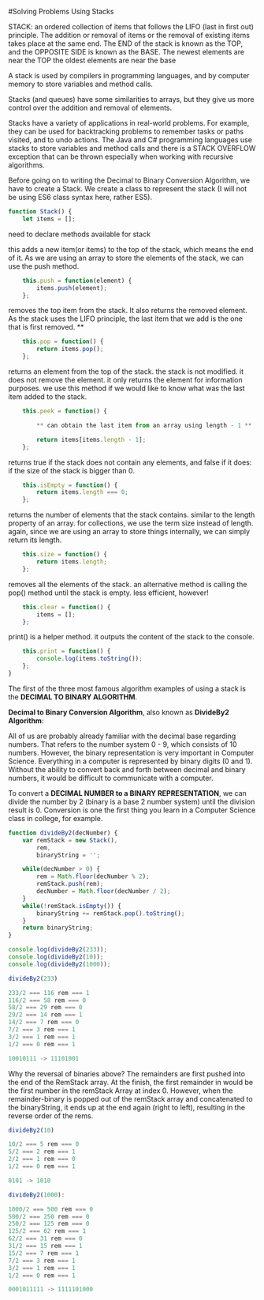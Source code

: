 #Solving Problems Using Stacks


STACK: an ordered collection of items that follows the LIFO (last in first out) principle. The addition or removal of items or the removal of existing items takes place at the same end.
The END of the stack is known as the TOP,
and the OPPOSITE SIDE is known as the BASE.
The newest elements are near the TOP
the oldest elements are near the base

A stack is used by compilers in programming languages, and by computer memory to store variables and method calls.

Stacks (and queues) have some similarities to arrays, but they give us more control over the addition and removal of elements.

Stacks have a variety of applications in real-world problems. For example, they can be used for backtracking problems to remember tasks or paths visited, and to undo actions. The Java and C# programming languages use stacks to store variables and method calls and there is a STACK OVERFLOW exception that can be thrown especially when working with recursive algorithms.

Before going on to writing the Decimal to Binary Conversion Algorithm, we have to create a Stack. We create a class to represent the stack (I will not be using ES6 class syntax here, rather ES5).

```javascript
function Stack() {
    let items = [];
```

need to declare methods available for stack

this adds a new item(or items) to the top of the stack, which means the end of it. As we are using an array to store the elements of the stack, we can use the push method.

```javascript
    this.push = function(element) {
        items.push(element);
    };
```
removes the top item from the stack. It also returns the removed element. As the stack uses the LIFO principle, the last item that we add is the one that is first removed. **

```javascript
    this.pop = function() {
        return items.pop();
    };
```

returns an element from the top of the stack. the stack is not modified. it does not remove the element. it only returns the element for information purposes. we use this method if we would like to know what was the last item added to the stack.

```javascript
    this.peek = function() {

        ** can obtain the last item from an array using length - 1 **

        return items[items.length - 1];
    };
```

returns true if the stack does not contain any elements, and false if it does: if the size of the stack is bigger than 0.

```javascript
    this.isEmpty = function() {
        return items.length === 0;
    };
```
returns the number of elements that the stack contains. similar to the length property of an array. for collections, we use the term size instead of length. again, since we are using an array to store things internally, we can simply return its length.

```javascript
    this.size = function() {
        return items.length;
    };
```

removes all the elements of the stack. an alternative method is calling the pop() method until the stack is empty. less efficient, however!

```javascript
    this.clear = function() {
        items = [];
    };
```

print() is a helper method. it outputs the content of the stack to the console.

```javascript
    this.print = function() {
        console.log(items.toString());
    };
}
```

The first of the three most famous algorithm examples of using a stack is the **DECIMAL TO BINARY ALGORITHM**.

**Decimal to Binary Conversion Algorithm**, also known as **DivideBy2 Algorithm**:

All of us are probably already familiar with the decimal base regarding numbers. That refers to the number system 0 - 9, which consists of 10 numbers. However, the binary representation is very important in Computer Science. Everything in a computer is represented by binary digits (0 and 1). Without the ability to convert back and forth between decimal and binary numbers, it would be difficult to communicate with a computer.

To convert a **DECIMAL NUMBER to a BINARY REPRESENTATION**, we can divide the number by 2 (binary is a base 2 number system) until the division result is 0. Conversion is one the first thing you learn in a Computer Science class in college, for example.

```javascript
function divideBy2(decNumber) {
    var remStack = new Stack(),
        rem,
        binaryString = '';

    while(decNumber > 0) {
        rem = Math.floor(decNumber % 2);
        remStack.push(rem);
        decNumber = Math.floor(decNumber / 2);
    }
    while(!remStack.isEmpty()) {
        binaryString += remStack.pop().toString();
    }
    return binaryString;
}

console.log(divideBy2(233));
console.log(divideBy2(10));
console.log(divideBy2(1000));
```

```javascript
divideBy2(233)

233/2 === 116 rem === 1
116/2 === 58 rem === 0
58/2 === 29 rem === 0
29/2 === 14 rem === 1
14/2 === 7 rem === 0
7/2 === 3 rem === 1
3/2 === 1 rem === 1
1/2 === 0 rem === 1

10010111 -> 11101001
```

Why the reversal of binaries above? The remainders are first pushed into the end of the RemStack array. At the finish, the first remainder in would be the first number in the remStack Array at index 0. However, when the remainder-binary is popped out of the remStack array and concatenated to the binaryString, it ends up at the end again (right to left), resulting in the reverse order of the rems.

```javascript
divideBy2(10)

10/2 === 5 rem === 0
5/2 === 2 rem === 1
2/2 === 1 rem === 0
1/2 === 0 rem === 1

0101 -> 1010

divideBy2(1000):

1000/2 === 500 rem === 0
500/2 === 250 rem === 0
250/2 === 125 rem === 0
125/2 === 62 rem === 1
62/2 === 31 rem === 0
31/2 === 15 rem === 1
15/2 === 7 rem === 1
7/2 === 3 rem === 1
3/2 === 1 rem === 1
1/2 === 0 rem === 1

0001011111 -> 1111101000
```
